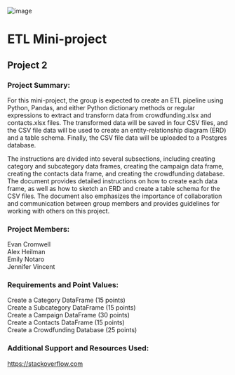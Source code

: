 ![image](https://github.com/jmvincent37/g3_project2/assets/124645398/738ab0f2-3783-4405-baa9-bb9cdd372df1)

# ETL Mini-project
## Project 2
### Project Summary:
For this mini-project, the group is expected to create an ETL pipeline using Python, Pandas, and either Python dictionary methods or regular expressions to extract and transform data from crowdfunding.xlsx and contacts.xlsx files. The transformed data will be saved in four CSV files, and the CSV file data will be used to create an entity-relationship diagram (ERD) and a table schema. Finally, the CSV file data will be uploaded to a Postgres database. 

The instructions are divided into several subsections, including creating category and subcategory data frames, creating the campaign data frame, creating the contacts data frame, and creating the crowdfunding database. The document provides detailed instructions on how to create each data frame, as well as how to sketch an ERD and create a table schema for the CSV files. The document also emphasizes the importance of collaboration and communication between group members and provides guidelines for working with others on this project.

### Project Members:
Evan Cromwell\
Alex Heilman\
Emily Notaro\
Jennifer Vincent

### Requirements and Point Values:
Create a Category DataFrame (15 points)\
Create a Subcategory DataFrame (15 points)\
Create a Campaign DataFrame (30 points)\
Create a Contacts DataFrame (15 points)\
Create a Crowdfunding Database (25 points)

### Additional Support and Resources Used:
https://stackoverflow.com
